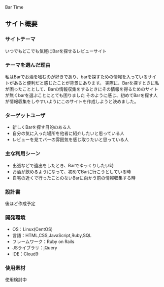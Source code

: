 Bar Time
​
## サイト概要
### サイトテーマ

​いつでもどこでも気軽にBarを探せるレビューサイト


### テーマを選んだ理由

私はBarでお酒を嗜むのが好きであり、barを探すための情報を入っているサイトがあると便利だと感じたことが背景にあります。
実際に、Barを探すときに私が困ったこととして、Barの情報収集をするときにその情報を得るためのサイトが無くbarを選ぶことにとても困りました
そのように感じ、初めてBarを探す人が情報収集をしやすいようにこのサイトを作成しようと決めました。


### ターゲットユーザ

- 新しくBarを探す目的のある人
- 自分の気に入った場所を他者に紹介したいと思っている人
- レビューを見てバーの雰囲気を感じ取りたいと思っている人

### 主な利用シーン

- 出張などで遠出をしたとき、Barでゆっくりしたい時
- お酒が飲めるようになって、初めてBarに行こうとしている時
- 自宅の近くで行ったことのないBarに向かう前の情報収集する時

### 設計書

​後ほど作成予定


### 開発環境
- OS：Linux(CentOS)
- 言語：HTML,CSS,JavaScript,Ruby,SQL
- フレームワーク：Ruby on Rails
- JSライブラリ：jQuery
- IDE：Cloud9
​

### 使用素材

使用検討中